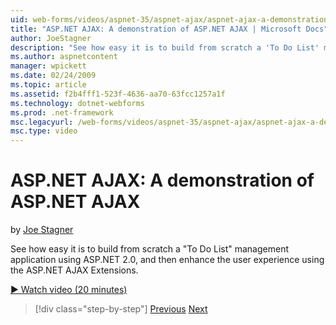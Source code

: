 ```yaml
---
uid: web-forms/videos/aspnet-35/aspnet-ajax/aspnet-ajax-a-demonstration-of-aspnet-ajax
title: "ASP.NET AJAX: A demonstration of ASP.NET AJAX | Microsoft Docs"
author: JoeStagner
description: "See how easy it is to build from scratch a 'To Do List' management application using ASP.NET 2.0, and then enhance the user experience using the ASP.NET AJAX..."
ms.author: aspnetcontent
manager: wpickett
ms.date: 02/24/2009
ms.topic: article
ms.assetid: f2b4fff1-523f-4636-aa70-63fcc1257a1f
ms.technology: dotnet-webforms
ms.prod: .net-framework
msc.legacyurl: /web-forms/videos/aspnet-35/aspnet-ajax/aspnet-ajax-a-demonstration-of-aspnet-ajax
msc.type: video
---
```

ASP.NET AJAX: A demonstration of ASP.NET AJAX
====================
by [Joe Stagner](https://github.com/JoeStagner)

See how easy it is to build from scratch a "To Do List" management application using ASP.NET 2.0, and then enhance the user experience using the ASP.NET AJAX Extensions.

[&#9654; Watch video (20 minutes)](https://channel9.msdn.com/Blogs/ASP-NET-Site-Videos/aspnet-ajax-a-demonstration-of-aspnet-ajax)

>[!div class="step-by-step"]
[Previous](creating-and-using-an-ajax-enabled-web-service-in-a-web-site.md)
[Next](adonet-data-services-with-aspnet-ajax-support.md)
